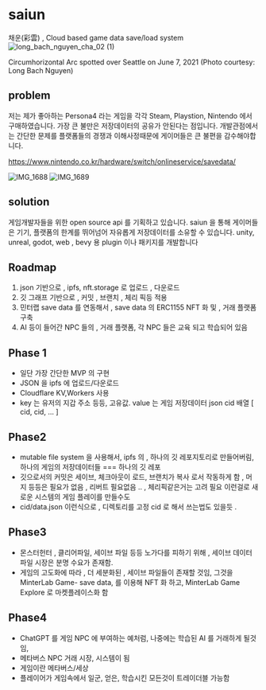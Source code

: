 # saiun
채운(彩雲) , Cloud based game data save/load system
![long_bach_nguyen_cha_02 (1)](https://github.com/smarthug/saiun/assets/22899943/8d845274-147c-4de1-8d86-c119ad5e22f9)

Circumhorizontal Arc spotted over Seattle on June 7, 2021 (Photo courtesy: Long Bach Nguyen)




## problem
저는 제가 좋아하는 Persona4 라는 게임을 각각 Steam, Playstion, Nintendo 에서 구매하였습니다. 가장 큰 불만은 저장데이터의 공유가 안된다는 점입니다. 개발관점에서는 간단한 문제를 플랫폼들의 경쟁과 이해사정때문에 게이머들은 큰 불편을 감수해야합니다.

https://www.nintendo.co.kr/hardware/switch/onlineservice/savedata/

![IMG_1688](https://github.com/smarthug/saiun/assets/22899943/980ed491-bbf6-40a3-a9fe-b82ecb088fc5)
![IMG_1689](https://github.com/smarthug/saiun/assets/22899943/8e02e313-4877-49a8-afdc-dfc42ce1dbc3)



## solution
게임개발자들을 위한  open source api 를 기획하고 있습니다. saiun 을 통해 게이머들은 기기, 플랫폼의 한계를 뛰어넘어 자유롭게 저장데이터를 소유할 수 있습니다.
unity, unreal, godot, web , bevy 용 plugin 이나 패키지를 개발합니다

## Roadmap
1. json 기반으로 , ipfs, nft.storage 로 업로드 , 다운로드
2. 깃 그래프 기반으로 , 커밋 , 브랜치 , 체리 픽등 적용
3. 민터랩 save data 를 연동해서 , save data 의 ERC1155 NFT 화 및 , 거래 플랫폼 구축
4. AI 등이 들어간 NPC 들의 , 거래 플랫폼, 각 NPC 들은 교육 되고 학습되어 있음


## Phase 1

* 일단 가장 간단한 MVP 의 구현
* JSON 을 ipfs 에 업로드/다운로드
* Cloudflare KV,Workers 사용
* key 는 유저의 지갑 주소 등등, 고유값.  value 는 게임 저장데이터 json cid 배열 [ cid, cid, ... ]

## Phase2

* mutable file system 을 사용해서, ipfs 의 , 하나의 깃 레포지토리로 만들어버림, 하나의 게임의 저장데이터들 === 하나의 깃 레포
* 깃으로서의 커밋은 세이브, 체크아웃이 로드, 브랜치가 복사 로서 작동하게 함 , 머지 등등은 필요가 없음 , 리버트 필요없음 .. , 체리픽같은거는 고려 필요 이런걸로 새로운 시스템의 게임 플레이를 만들수도
* cid/data.json 이런식으로 , 디렉토리를 고정 cid 로 해서 쓰는법도 있을듯 .

## Phase3
* 몬스터헌터 , 클리어파일, 세이브 파일 등등 노가다를 피하기 위해 , 세이브 데이터 파일 시장은 분명 수요가 존재함. 
* 게임의 고도화에 따라 , 더 세분화된 , 세이브 파일들이 존재할 것임, 그것을 MinterLab Game- save data,  를 이용해 NFT 화 하고, MinterLab Game Explore 로 마켓플레이스화 함

## Phase4
* ChatGPT 를 게임 NPC 에 부여하는 예처럼, 나중에는 학습된 AI 를 거래하게 될것임,
* 메타버스 NPC 거래 시장, 시스템이 됨
* 게임이란 메타버스/세상
* 플레이어가 게임속에서 일군, 얻은, 학습시킨 모든것이 트레이더블 가능함
